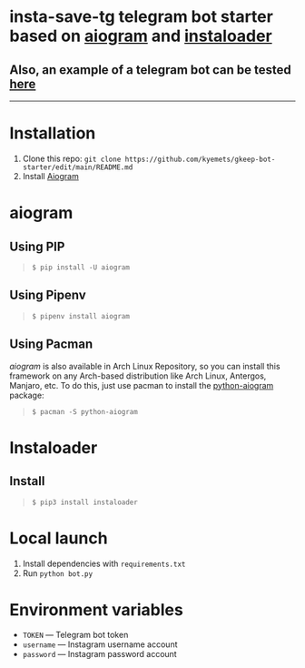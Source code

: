 ﻿# insta-save-tg telegram bot starter based on [aiogram](https://aiogram.dev/) and [instaloader](https://github.com/instaloader/instaloader)  

## Also, an example of a telegram bot can be tested [here](https://t.me/igsavetgbot)
---

# Installation
1. Clone this repo: `git clone https://github.com/kyemets/gkeep-bot-starter/edit/main/README.md`
2. Install [Aiogram](#aiogram)

# aiogram
## Using PIP
> `$ pip install -U aiogram`

## Using Pipenv
> `$ pipenv install aiogram`

## Using Pacman
_aiogram_ is also available in Arch Linux Repository, so you can install this framework on any Arch-based distribution like Arch Linux, Antergos, Manjaro, etc. To do this, just use pacman to install the [python-aiogram](https://archlinux.org/packages/community/any/python-aiogram/) package:

> `$ pacman -S python-aiogram`

# Instaloader
## Install
> `$ pip3 install instaloader`


# Local launch

1. Install dependencies with `requirements.txt`
2. Run `python bot.py`

# Environment variables
- `TOKEN` — Telegram bot token
- `username` — Instagram username account 
- `password` — Instagram password account
